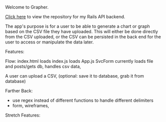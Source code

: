 Welcome to Grapher.

[Click here](https://github.com/parryd4/grapher-api) to view the repository for my Rails API backend.



The app's purpose is for a user to be able to generate a chart or graph based on the CSV file they have uploaded. This will either be done directly from the CSV uploaded, or the CSV can be persisted in the back end for the user to access or manipulate the data later.


Features:

Flow:
index.html loads index.js loads App.js
SvcForm currently loads file and posts/gets db, handles csv data,

A user can upload a CSV, (optional: save it to database, grab it from database)



Farther Back:
- use regex instead of different functions to handle different delimiters
- form, wireframes,

Stretch Features:
